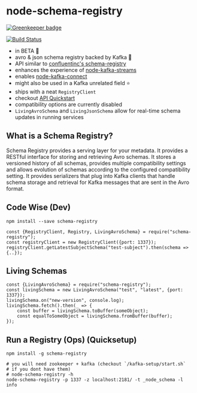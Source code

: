 # node-schema-registry

[![Greenkeeper badge](https://badges.greenkeeper.io/nodefluent/schema-registry.svg)](https://greenkeeper.io/)

[![Build Status](https://travis-ci.org/nodefluent/schema-registry.svg?branch=master)](https://travis-ci.org/nodefluent/schema-registry)

- in BETA :seedling:
- avro & json schema registry backed by Kafka :octopus:
- API similar to [confluentinc's schema-registry](https://github.com/confluentinc/schema-registry)
- enhances the experience of [node-kafka-streams](https://github.com/nodefluent/kafka-streams)
- enables [node-kafka-connect](https://github.com/nodefluent/kafka-connect)
- might also be used in a Kafka unrelated field :star:
- ships with a neat `RegistryClient`
- checkout [API Quickstart](docs/api.md)
- compatibility options are currently disabled
- `LivingAvroSchema` and `LivingJsonSchema` allow for real-time schema updates
in running services

## What is a Schema Registry?

Schema Registry provides a serving layer for your metadata. It provides a
RESTful interface for storing and retrieving Avro schemas. It stores a versioned
history of all schemas, provides multiple compatibility settings and allows
evolution of schemas according to the configured compatibility setting. It
provides serializers that plug into Kafka clients that handle schema storage and
retrieval for Kafka messages that are sent in the Avro format.

## Code Wise (Dev)

```
npm install --save schema-registry
```

```es6
const {RegistryClient, Registry, LivingAvroSchema} = require("schema-registry");
const registryClient = new RegistryClient({port: 1337});
registryClient.getLatestSubjectSchema("test-subject").then(schema => {..});
```

## Living Schemas

```es6
const {LivingAvroSchema} = require("schema-registry");
const livingSchema = new LivingAvroSchema("test", "latest", {port: 1337});
livingSchema.on("new-version", console.log);
livingSchema.fetch().then(_ => {
    const buffer = livingSchema.toBuffer(someObject);
    const equalToSomeObject = livingSchema.fromBuffer(buffer);
});
```

## Run a Registry (Ops) (Quicksetup)

```
npm install -g schema-registry
```

```
# you will need zookeeper + kafka (checkout `/kafka-setup/start.sh` 
# if you dont have them)
# node-schema-registry -h
node-schema-registry -p 1337 -z localhost:2181/ -t _node_schema -l info
```